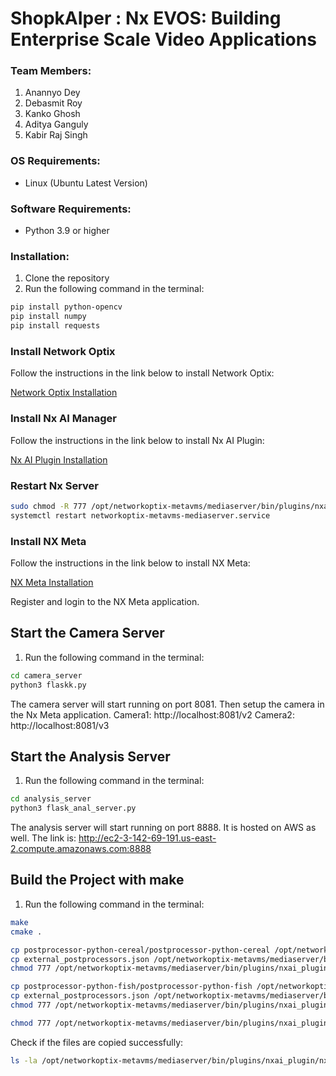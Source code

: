 # ShopkAIper : Nx EVOS: Building Enterprise Scale Video Applications

### Team Members:

1. Anannyo Dey
2. Debasmit Roy
3. Kanko Ghosh
4. Aditya Ganguly
5. Kabir Raj Singh

### OS Requirements: 

- Linux (Ubuntu Latest Version)

### Software Requirements:

- Python 3.9 or higher

### Installation:

1. Clone the repository
2. Run the following command in the terminal:

```bash
pip install python-opencv
pip install numpy
pip install requests
```

### Install Network Optix

Follow the instructions in the link below to install Network Optix:

[Network Optix Installation](https://nx.docs.scailable.net/nx-ai-manager/1.-install-network-optix)

### Install Nx AI Manager

Follow the instructions in the link below to install Nx AI Plugin:

[Nx AI Plugin Installation](https://nx.docs.scailable.net/nx-ai-manager/2.-install-nx-ai-manager-plugin)

### Restart Nx Server

```bash
sudo chmod -R 777 /opt/networkoptix-metavms/mediaserver/bin/plugins/nxai_plugin
systemctl restart networkoptix-metavms-mediaserver.service
```

### Install NX Meta

Follow the instructions in the link below to install NX Meta:

[NX Meta Installation](https://meta.nxvms.com/download/releases/linux)

Register and login to the NX Meta application.


## Start the Camera Server

1. Run the following command in the terminal:

```bash
cd camera_server
python3 flaskk.py
```

The camera server will start running on port 8081.
Then setup the camera in the Nx Meta application.
Camera1: http://localhost:8081/v2
Camera2: http://localhost:8081/v3


## Start the Analysis Server

1. Run the following command in the terminal:

```bash
cd analysis_server
python3 flask_anal_server.py
```

The analysis server will start running on port 8888.
It is hosted on AWS as well. The link is: http://ec2-3-142-69-191.us-east-2.compute.amazonaws.com:8888


## Build the Project with make

1. Run the following command in the terminal:

```bash
make
cmake .

cp postprocessor-python-cereal/postprocessor-python-cereal /opt/networkoptix-metavms/mediaserver/bin/plugins/nxai_plugin/nxai_manager/postprocessors
cp external_postprocessors.json /opt/networkoptix-metavms/mediaserver/bin/plugins/nxai_plugin/nxai_manager/postprocessors
chmod 777 /opt/networkoptix-metavms/mediaserver/bin/plugins/nxai_plugin/nxai_manager/postprocessors/postprocessor-python-cereal

cp postprocessor-python-fish/postprocessor-python-fish /opt/networkoptix-metavms/mediaserver/bin/plugins/nxai_plugin/nxai_manager/postprocessors
cp external_postprocessors.json /opt/networkoptix-metavms/mediaserver/bin/plugins/nxai_plugin/nxai_manager/postprocessors
chmod 777 /opt/networkoptix-metavms/mediaserver/bin/plugins/nxai_plugin/nxai_manager/postprocessors/postprocessor-python-fish

chmod 777 /opt/networkoptix-metavms/mediaserver/bin/plugins/nxai_plugin/nxai_manager/postprocessors/external_postprocessors.json
```

Check if the files are copied successfully:

```bash
ls -la /opt/networkoptix-metavms/mediaserver/bin/plugins/nxai_plugin/nxai_manager/postprocessors
```

